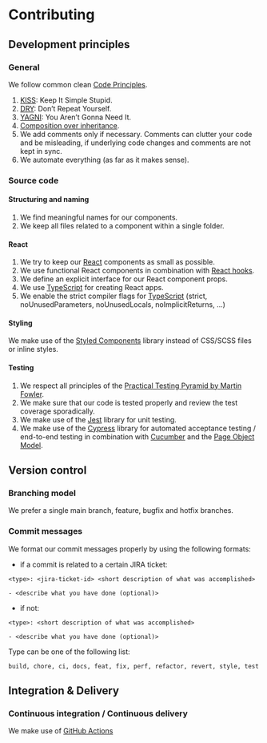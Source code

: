 # Contributing

## Development principles

### General

We follow common clean [Code Principles](https://x-team.com/blog/principles-clean-code/).

1. [KISS](https://en.wikipedia.org/wiki/KISS_principle): Keep It Simple Stupid.
2. [DRY](https://en.wikipedia.org/wiki/Don%27t_repeat_yourself): Don’t Repeat Yourself.
3. [YAGNI](https://en.wikipedia.org/wiki/You_aren%27t_gonna_need_it): You Aren’t Gonna Need It.
4. [Composition over inheritance](https://en.wikipedia.org/wiki/Composition_over_inheritance).
5. We add comments only if necessary. Comments can clutter your code and be misleading, if underlying code changes and comments are not kept in sync.
6. We automate everything (as far as it makes sense).

### Source code

#### Structuring and naming

1. We find meaningful names for our components.
2. We keep all files related to a component within a single folder.

#### React

1. We try to keep our [React](https://reactjs.org/) components as small as possible.
2. We use functional React components in combination with [React hooks](https://reactjs.org/docs/hooks-intro.html).
3. We define an explicit interface for our React component props.
4. We use [TypeScript](https://www.typescriptlang.org/) for creating React apps.
5. We enable the strict compiler flags for [TypeScript](https://www.typescriptlang.org/) (strict, noUnusedParameters, noUnusedLocals, noImplicitReturns, …)

#### Styling

We make use of the [Styled Components](https://styled-components.com/) library instead of CSS/SCSS files or inline styles.

#### Testing

1. We respect all principles of the [Practical Testing Pyramid by Martin Fowler](https://martinfowler.com/articles/practical-test-pyramid.html).
2. We make sure that our code is tested properly and review the test coverage sporadically.
3. We make use of the [Jest](https://jestjs.io/docs/en/getting-started.html) library for unit testing.
4. We make use of the [Cypress](https://www.cypress.io/) library for automated acceptance testing / end-to-end testing in combination with [Cucumber](https://cucumber.io/) and the [Page Object Model](https://martinfowler.com/bliki/PageObject.html).

## Version control

### Branching model

We prefer a single main branch, feature, bugfix and hotfix branches.

### Commit messages

We format our commit messages properly by using the following formats:

- if a commit is related to a certain JIRA ticket:

```shell
<type>: <jira-ticket-id> <short description of what was accomplished>

- <describe what you have done (optional)>
```

- if not:

```shell
<type>: <short description of what was accomplished>

- <describe what you have done (optional)>
```

Type can be one of the following list:

```shell
build, chore, ci, docs, feat, fix, perf, refactor, revert, style, test
```

## Integration & Delivery

### Continuous integration / Continuous delivery

We make use of [GitHub Actions](https://github.com/features/actions)
